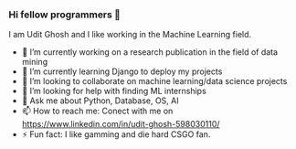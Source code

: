 ### Hi fellow programmers 👋
I am Udit Ghosh and I like working in the Machine Learning field.

- 🔭 I’m currently working on a research publication in the field of data mining
- 🌱 I’m currently learning Django to deploy my projects
- 👯 I’m looking to collaborate on machine learning/data science projects
- 🤔 I’m looking for help with finding ML internships
- 💬 Ask me about Python, Database, OS, AI
- 📫 How to reach me: Conect with me on https://www.linkedin.com/in/udit-ghosh-598030110/
- ⚡ Fun fact: I like gamming and die hard CSGO fan.

